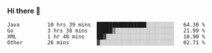 ### Hi there 👋

<!--
**urzz/urzz** is a ✨ _special_ ✨ repository because its `README.md` (this file) appears on your GitHub profile.

Here are some ideas to get you started:

- 🔭 I’m currently working on ...
- 🌱 I’m currently learning ...
- 👯 I’m looking to collaborate on ...
- 🤔 I’m looking for help with ...
- 💬 Ask me about ...
- 📫 How to reach me: ...
- 😄 Pronouns: ...
- ⚡ Fun fact: ...
-->

<!--START_SECTION:waka-->

```text
Java         10 hrs 39 mins  ████████████████░░░░░░░░░   64.30 %
Go           3 hrs 38 mins   █████▒░░░░░░░░░░░░░░░░░░░   21.99 %
XML          1 hr 48 mins    ██▓░░░░░░░░░░░░░░░░░░░░░░   10.90 %
Other        26 mins         ▓░░░░░░░░░░░░░░░░░░░░░░░░   02.71 %
```

<!--END_SECTION:waka-->

